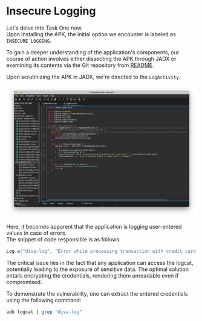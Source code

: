 # Insecure Logging

Let's delve into Task One now.  
Upon installing the APK, the initial option we encounter is labeled as `INSECURE LOGGING`.

To gain a deeper understanding of the application's components, our course of action involves either dissecting the APK through JADX or examining its contents via the Git repository from [README](README.md).

Upon scrutinizing the APK in JADX, we're directed to the `LogActivity`.

![Untitled](DIVA%20ScreenShots/Level%20-%201%20(LogActivity).png)

Here, it becomes apparent that the application is logging user-entered values in case of errors.  
The snippet of code responsible is as follows:
```java
Log.e("diva-log", "Error while processing transaction with credit card: " + cctxt.getText().toString());
```
The critical issue lies in the fact that any application can access the logcat, potentially leading to the exposure of sensitive data. The optimal solution entails encrypting the credentials, rendering them unreadable even if compromised.

To demonstrate the vulnerability, one can extract the entered credentials using the following command:
```bash
adb logcat | grep "diva-log"
```